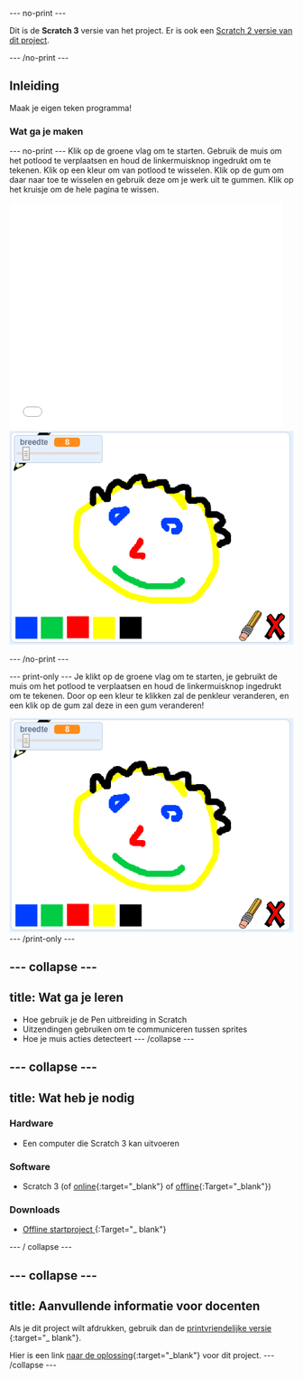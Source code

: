 \--- no-print \---

Dit is de **Scratch 3** versie van het project. Er is ook een [Scratch 2 versie van dit project](https://projects.raspberrypi.org/en/projects/paint-box-scratch2).

\--- /no-print \---

## Inleiding

Maak je eigen teken programma!

### Wat ga je maken

\--- no-print \--- Klik op de groene vlag om te starten. Gebruik de muis om het potlood te verplaatsen en houd de linkermuisknop ingedrukt om te tekenen. Klik op een kleur om van potlood te wisselen. Klik op de gum om daar naar toe te wisselen en gebruik deze om je werk uit te gummen. Klik op het kruisje om de hele pagina te wissen.

<div class="scratch-preview">
  <iframe allowtransparency="true" width="485" height="402" src="//scratch.mit.edu/projects/embed/267243161/?autostart=false" frameborder="0" scrolling="no"></iframe>
  <img src="images/showcase.png">
</div>

\--- /no-print \---

\--- print-only \--- Je klikt op de groene vlag om te starten, je gebruikt de muis om het potlood te verplaatsen en houd de linkermuisknop ingedrukt om te tekenen. Door op een kleur te klikken zal de penkleur veranderen, en een klik op de gum zal deze in een gum veranderen!

![showcase](images/showcase.png) \--- /print-only \---

## \--- collapse \---

## title: Wat ga je leren

+ Hoe gebruik je de Pen uitbreiding in Scratch
+ Uitzendingen gebruiken om te communiceren tussen sprites
+ Hoe je muis acties detecteert \--- /collapse \---

## \--- collapse \---

## title: Wat heb je nodig

### Hardware

+ Een computer die Scratch 3 kan uitvoeren

### Software

+ Scratch 3 (of [online](http://rpf.io/scratchon){:target="_blank"} of [offline](http://rpf.io/scratchoff){:Target="_blank"})

### Downloads

+ [ Offline startproject ](http://rpf.io/p/en/paint-box-go){:Target="_ blank"}

\--- / collapse \---

## \--- collapse \---

## title: Aanvullende informatie voor docenten

Als je dit project wilt afdrukken, gebruik dan de [ printvriendelijke versie ](https://projects.raspberrypi.org/en/projects/paint-box/print) {:target="_ blank"}.

Hier is een link [naar de oplossing](http://rpf.io/p/en/paint-box-get){:target="_blank"} voor dit project. \--- /collapse \---